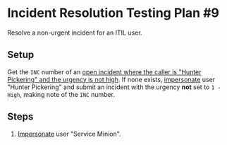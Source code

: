 # Incident Resolution Testing Plan #9

Resolve a non-urgent incident for an ITIL user.

## Setup

Get the `INC` number of an [open incident where the caller is "Hunter Pickering" and the urgency is not high](https://usmskstage2.servicenowservices.com/now/nav/ui/classic/params/target/incident_list.do%3Fsysparm_query%3Dactive%253Dtrue%255Eincident_stateIN1%252C2%252C3%255Ecaller_id%253Ddac1050a473a11103f08bce5536d43fe%255Eurgency!%253D1).
If none exists, [impersonate](../Impersonation.md) user "Hunter Pickering" and submit an incident with the urgency **not** set to `1 - High`, making note of the `INC` number.

## Steps

1. [Impersonate](../Impersonation.md) user "Service Minion".
